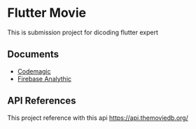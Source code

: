 
# Flutter Movie

This is submission project for dicoding flutter expert


## Documents

- [Codemagic](https://codemagic.io/app/65bf128e37f95e49fb728618/build/65bf44399faa8970ff7ddce9)
- [Firebase Analythic](https://github.com/matiassingers/awesome-readme)


## API References

This project reference with this api https://api.themoviedb.org/

